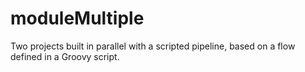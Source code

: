 # moduleMultiple
Two projects built in parallel with a scripted pipeline, based on a flow defined in a Groovy script.
